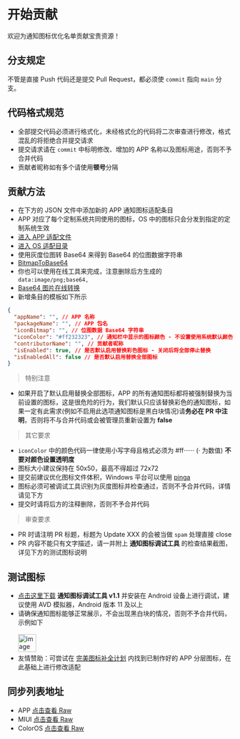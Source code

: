 # 开始贡献

欢迎为通知图标优化名单贡献宝贵资源！<br/>

## 分支规定

不管是直接 Push 代码还是提交 Pull Request，都必须使 `commit` 指向 `main` 分支。

## 代码格式规范

- 全部提交代码必须进行格式化，未经格式化的代码将二次审查进行修改，格式混乱的将拒绝合并提交请求
- 提交请求请在 `commit` 中标明修改、增加的 APP 名称以及图标用途，否则不予合并代码
- 贡献者昵称如有多个请使用**顿号**分隔

## 贡献方法

- 在下方的 JSON 文件中添加新的 APP 通知图标适配条目
- APP 对应了每个定制系统共同使用的图标，OS 中的图标只会分发到指定的定制系统生效 
- [进入 APP 适配文件](https://github.com/fankes/AndroidNotifyIconAdapt/blob/main/APP/NotifyIconsSupportConfig.json)
- [进入 OS 适配目录](https://github.com/fankes/AndroidNotifyIconAdapt/blob/main/OS)
- 使用灰度位图转 Base64 来得到 Base64 的位图数据字符串
- [BitmapToBase64](https://github.com/fankes/BitmapToBase64)
- 你也可以使用在线工具来完成，注意删除后方生成的 `data:image/png;base64,`
- [Base64 图片在线转换](https://tool.chinaz.com/tools/imgtobase)
- 新增条目的模板如下所示

```json
{
  "appName": "", // APP 名称
  "packageName": "", // APP 包名
  "iconBitmap": "", // 位图数据 Base64 字符串
  "iconColor": "#ff232323", // 通知栏中显示的图标颜色 - 不设置使用系统默认颜色 (不设置颜色可删除此项)
  "contributorName": "", // 贡献者昵称
  "isEnabled": true, // 是否默认启用替换彩色图标 - 关闭后将全部停止替换
  "isEnabledAll": false // 是否默认启用替换全部图标
}
```

> 特别注意

- 如果开启了默认启用替换全部图标，APP 的所有通知图标都将被强制替换为当前设置的图标，这是很危险的行为，我们默认只应该替换彩色的通知图标，如果一定有此需求(例如不启用此选项通知图标是黑白块情况)请**务必在 PR 中注明**，否则将不与合并代码或会被管理员重新设置为 **false**

> 其它要求

- `iconColor` 中的颜色代码一律使用小写字母且格式必须为 #ff······ (· 为数值) **不要对颜色设置透明度**
- 图标大小建议保持在 50x50，最高不得超过 72x72
- 提交前建议优化图标文件体积，Windows 平台可以使用 [pinga](https://css-ig.net/pinga)
- 图标必须可被调试工具识别为灰度图标并检查通过，否则不予合并代码，详情请见下方
- 提交时请将后方的注释删除，否则不予合并代码

> 审查要求

- PR 时请注明 PR 标题，标题为 Update XXX 的会被当做 `spam` 处理直接 close
- PR 内容不能只有文字描述，请一并附上 **通知图标调试工具** 的检查结果截图，详见下方的测试图标说明

## 测试图标

- [点击这里下载](https://github.com/fankes/AndroidNotifyIconAdapt/raw/main/tool/NotifyIconDebugging_1.1.apk) <strong>通知图标调试工具 v1.1</strong> 并安装在 Android 设备上进行调试，建议使用 AVD 模拟器，Android 版本 11 及以上
- 请确保通知图标能够正常展示，不会出现黑白块的情况，否则不予合并代码，示例如下<br/><br/>
  <img height="40" alt="image" src="https://user-images.githubusercontent.com/37344460/156614741-8a955d55-f406-4e04-9d47-550376782d3d.png"><br/>
- 友情赞助：可尝试在 [完美图标补全计划](https://github.com/pzcn/Perfect-Icons-Completion-Project/tree/main/icons) 内找到已制作好的 APP 分层图标，在此基础上进行修改适配

## 同步列表地址

- APP [点击查看 Raw](https://raw.githubusercontent.com/fankes/AndroidNotifyIconAdapt/main/APP/NotifyIconsSupportConfig.json)
- MIUI [点击查看 Raw](https://raw.githubusercontent.com/fankes/AndroidNotifyIconAdapt/main/OS/MIUI/NotifyIconsSupportConfig.json)
- ColorOS [点击查看 Raw](https://raw.githubusercontent.com/fankes/AndroidNotifyIconAdapt/main/OS/ColorOS/NotifyIconsSupportConfig.json)
